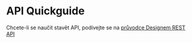 # API Quickguide

Chcete-li se naučit stavět API, podívejte se na [průvodce Designem REST API](https://www.restapi.cz)
